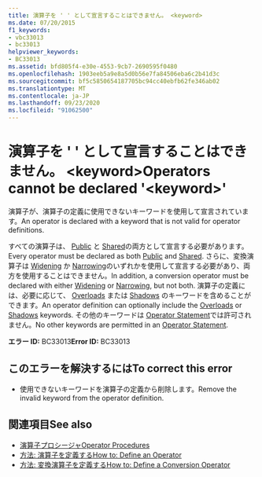 ```yaml
---
title: 演算子を ' ' として宣言することはできません。 <keyword>
ms.date: 07/20/2015
f1_keywords:
- vbc33013
- bc33013
helpviewer_keywords:
- BC33013
ms.assetid: bfd805f4-e30e-4553-9cb7-2690595f0480
ms.openlocfilehash: 1903eeb5a9e8a5d0b56e7fa84506eba6c2b41d3c
ms.sourcegitcommit: bf5c5850654187705bc94cc40ebfb62fe346ab02
ms.translationtype: MT
ms.contentlocale: ja-JP
ms.lasthandoff: 09/23/2020
ms.locfileid: "91062500"
---
```

# <a name="operators-cannot-be-declared-keyword"></a><span data-ttu-id="8cb59-102">演算子を ' ' として宣言することはできません。 \<keyword></span><span class="sxs-lookup"><span data-stu-id="8cb59-102">Operators cannot be declared '\<keyword>'</span></span>

<span data-ttu-id="8cb59-103">演算子が、演算子の定義に使用できないキーワードを使用して宣言されています。</span><span class="sxs-lookup"><span data-stu-id="8cb59-103">An operator is declared with a keyword that is not valid for operator definitions.</span></span>  
  
 <span data-ttu-id="8cb59-104">すべての演算子は、 [Public](../language-reference/modifiers/public.md) と [Shared](../language-reference/modifiers/shared.md)の両方として宣言する必要があります。</span><span class="sxs-lookup"><span data-stu-id="8cb59-104">Every operator must be declared as both [Public](../language-reference/modifiers/public.md) and [Shared](../language-reference/modifiers/shared.md).</span></span> <span data-ttu-id="8cb59-105">さらに、変換演算子は [Widening](../language-reference/modifiers/widening.md) か [Narrowing](../language-reference/modifiers/narrowing.md)のいずれかを使用して宣言する必要があり、両方を使用することはできません。</span><span class="sxs-lookup"><span data-stu-id="8cb59-105">In addition, a conversion operator must be declared with either [Widening](../language-reference/modifiers/widening.md) or [Narrowing](../language-reference/modifiers/narrowing.md), but not both.</span></span> <span data-ttu-id="8cb59-106">演算子の定義には、必要に応じて、 [Overloads](../language-reference/modifiers/overloads.md) または [Shadows](../language-reference/modifiers/shadows.md) のキーワードを含めることができます。</span><span class="sxs-lookup"><span data-stu-id="8cb59-106">An operator definition can optionally include the [Overloads](../language-reference/modifiers/overloads.md) or [Shadows](../language-reference/modifiers/shadows.md) keywords.</span></span> <span data-ttu-id="8cb59-107">その他のキーワードは [Operator Statement](../language-reference/statements/operator-statement.md)では許可されません。</span><span class="sxs-lookup"><span data-stu-id="8cb59-107">No other keywords are permitted in an [Operator Statement](../language-reference/statements/operator-statement.md).</span></span>  
  
 <span data-ttu-id="8cb59-108">**エラー ID:** BC33013</span><span class="sxs-lookup"><span data-stu-id="8cb59-108">**Error ID:** BC33013</span></span>  
  
## <a name="to-correct-this-error"></a><span data-ttu-id="8cb59-109">このエラーを解決するには</span><span class="sxs-lookup"><span data-stu-id="8cb59-109">To correct this error</span></span>  
  
- <span data-ttu-id="8cb59-110">使用できないキーワードを演算子の定義から削除します。</span><span class="sxs-lookup"><span data-stu-id="8cb59-110">Remove the invalid keyword from the operator definition.</span></span>  
  
## <a name="see-also"></a><span data-ttu-id="8cb59-111">関連項目</span><span class="sxs-lookup"><span data-stu-id="8cb59-111">See also</span></span>

- [<span data-ttu-id="8cb59-112">演算子プロシージャ</span><span class="sxs-lookup"><span data-stu-id="8cb59-112">Operator Procedures</span></span>](../programming-guide/language-features/procedures/operator-procedures.md)
- [<span data-ttu-id="8cb59-113">方法: 演算子を定義する</span><span class="sxs-lookup"><span data-stu-id="8cb59-113">How to: Define an Operator</span></span>](../programming-guide/language-features/procedures/how-to-define-an-operator.md)
- [<span data-ttu-id="8cb59-114">方法: 変換演算子を定義する</span><span class="sxs-lookup"><span data-stu-id="8cb59-114">How to: Define a Conversion Operator</span></span>](../programming-guide/language-features/procedures/how-to-define-a-conversion-operator.md)
